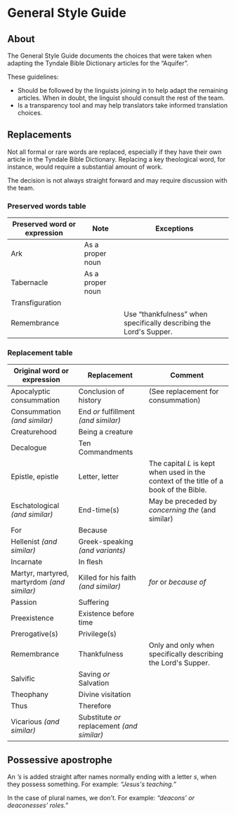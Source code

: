 # General Style Guide

## About
The General Style Guide documents the choices that were taken when adapting the Tyndale Bible Dictionary articles for the “Aquifer”.

These guidelines:
- Should be followed by the linguists joining in to help adapt the remaining articles. When in doubt, the linguist should consult the rest of the team.
- Is a transparency tool and may help translators take informed translation choices.

## Replacements
Not all formal or rare words are replaced, especially if they have their own article in the Tyndale Bible Dictionary. Replacing a key theological word, for instance, would require a substantial amount of work.

The decision is not always straight forward and may require discussion with the team.

### Preserved words table
| Preserved word or expression | Note | Exceptions |
| --- | --- | --- |
| Ark | As a proper noun ||
| Tabernacle | As a proper noun ||
| Transfiguration |||
| Remembrance || Use “thankfulness” when specifically describing the Lord's Supper. |

### Replacement table
| Original word or expression | Replacement | Comment |
| --- | --- | --- |
| Apocalyptic consummation | Conclusion of history | (See replacement for consummation) |
| Consummation _(and similar)_ | End _or_ fulfillment _(and similar)_ ||
| Creaturehood | Being a creature ||
| Decalogue | Ten Commandments ||
| Epistle, epistle | Letter, letter | The capital _L_ is kept when used in the context of the title of a book of the Bible. |
| Eschatological _(and similar)_ | End-time(s) | May be preceded by _concerning the_ (and similar) |
| For | Because ||
| Hellenist _(and similar)_ | Greek-speaking _(and variants)_ ||
| Incarnate | In flesh ||
| Martyr, martyred, martyrdom _(and similar)_ | Killed for his faith _(and similar)_ | _for_ or _because of_ |
| Passion | Suffering ||
| Preexistence | Existence before time ||
| Prerogative(s) | Privilege(s) ||
| Remembrance | Thankfulness | Only and only when specifically describing the Lord's Supper. |
| Salvific | Saving _or_ Salvation ||
| Theophany | Divine visitation ||
| Thus | Therefore ||
| Vicarious _(and similar)_  | Substitute _or_ replacement _(and similar)_ ||

## Possessive apostrophe
An _’s_ is added straight after names normally ending with a letter _s_, when they possess something. For example: _“Jesus's teaching.”_

In the case of plural names, we don't. For example: _“deacons’ or deaconesses’ roles.”_